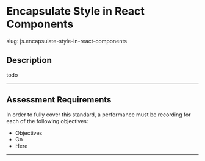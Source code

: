 # Encapsulate Style in React Components

slug: js.encapsulate-style-in-react-components

## Description
todo

---
## Assessment Requirements
In order to fully cover this standard, a performance must be recording for each of the following objectives:

- Objectives
- Go
- Here

---
